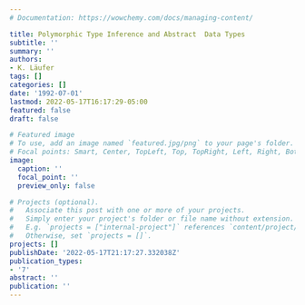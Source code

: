 ```yaml
---
# Documentation: https://wowchemy.com/docs/managing-content/

title: Polymorphic Type Inference and Abstract  Data Types
subtitle: ''
summary: ''
authors:
- K. Läufer
tags: []
categories: []
date: '1992-07-01'
lastmod: 2022-05-17T16:17:29-05:00
featured: false
draft: false

# Featured image
# To use, add an image named `featured.jpg/png` to your page's folder.
# Focal points: Smart, Center, TopLeft, Top, TopRight, Left, Right, BottomLeft, Bottom, BottomRight.
image:
  caption: ''
  focal_point: ''
  preview_only: false

# Projects (optional).
#   Associate this post with one or more of your projects.
#   Simply enter your project's folder or file name without extension.
#   E.g. `projects = ["internal-project"]` references `content/project/deep-learning/index.md`.
#   Otherwise, set `projects = []`.
projects: []
publishDate: '2022-05-17T21:17:27.332038Z'
publication_types:
- '7'
abstract: ''
publication: ''
---
```

